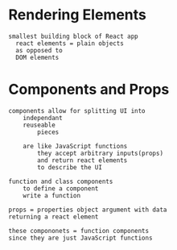 # Rendering Elements 
    smallest building block of React app 
      react elements = plain objects 
      as opposed to 
      DOM elements 

# Components and Props
 
    components allow for splitting UI into 
        independant
        reuseable 
            pieces 

        are like JavaScript functions
            they accept arbitrary inputs(props)
            and return react elements 
            to describe the UI
    
    function and class components 
        to define a component
        write a function 

    props = properties object argument with data 
    returning a react element

    these compononets = function components 
    since they are just JavaScript functions 

    
